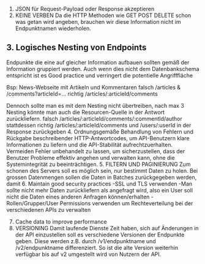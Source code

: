 1. JSON für Request-Payload oder Response akzeptieren
2. KEINE VERBEN
Da die HTTP Methoden wie GET POST DELETE schon was getan wird angeben,
brauchen wir diese Information nicht im Endpunktnamen wiederholen.

## 3. Logisches Nesting von Endpoints
Endpunkte die eine auf gleicher Information aufbauen sollten gemäß der Information gruppiert werden.
Auch wenn dies nicht dem Datenbankschema entspricht ist es Good practice und verringert die potentielle Angrifffläche

Bsp:
News-Webseite mit Artikeln und Kommentaren
falsch /articles & /comments?articleId=...
richtig /articles/:articleId/comments

Dennoch sollte man es mit dem Nesting nicht übertreiben, nach max 3 Nesting könnte man auch die Resourcen-Quelle in der Antwort zurückliefern.
falsch /articles/:articleId/comments/:commentId/author 
stattdessen richtig /articles/:articleId/comments und /users/:userId in der Response zurückgeben
4. Ordnungsgemäße Behandlung von Fehlern und Rückgabe beschreibender HTTP-Antwortcodes, um API-Benutzern klare Informationen zu liefern
und die API-Stabilität aufrechtzuerhalten.
Vermeiden Fehler unbehandelt zu lassen, um sicherzustellen, 
dass der Benutzer Probleme effektiv angehen und verwalten kann, ohne die Systemintegrität zu beeinträchtigen.
5. FILTERN UND PAGINIERUNG
Zum schonen des Servers soll es möglich sein, nur bestimmt Daten zu holen.
Bei grossen Datenmengen sollen die Daten in Batches zurückgegeben werden, damit 
6. Maintain good security practices
-SSL und TLS verwenden
-Man sollte nicht mehr Daten zurückliefern als angefragt wird, also ein User soll nicht die Daten eines anderen Anfragen können/erhalten
-Rollen/Grupper/User Permissions verwenden um Rechteverteilung bei der verschiedenen APIs zu verwalten

7. Cache data to improve performance
8. VERSIONING
Damit laufende Dienste Zeit haben, sich auf Änderungen in der API einzustellen soll
es verschiedene Versionen der Endpunkte geben. Diese werden z.B. durch /v1/endpunktname und
/v2/endpunktname differenziert. So ist die alte Version weiterhin verfügbar bis auf v2 umgestellt wird von Nutzern der API.
